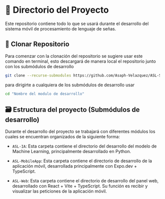 # 📖 Directorio del Proyecto
Este repositorio contiene todo lo que se usará durante el desarrollo del sistema móvil de procesamiento de lenguaje de señas.

## 💾 Clonar Repositorio
Para comenzar con la clonación del repositorio se sugiere usar este comando en terminal, esto descargará de manera local el repositorio junto con los submódulos de desarrollo

```bash
git clone --recurse-submodules https://github.com/Asaph-Velazquez/ASL-System.git
```

para dirigirte a cualquiera de los submódulos de desarrollo usar

```bash
cd "Nombre del modulo de desarrollo"
```

## 🗃️ Estructura del proyecto (Submódulos de desarrollo)
Durante el desarrollo del proyecto se trabajará con diferentes módulos los cuales se encuentran organizados de la siguiente forma:

- `ASL-IA`: Esta carpeta contiene el directorio del desarrollo del modelo de Machine Learning, principalmente desarrollado en Python.

- `ASL-MobileApp`: Esta carpeta contiene el directorio de desarrollo de la aplicación móvil, desarrollada principalmente con Expo.dev + TypeScript.

- `ASL-Web`: Esta carpeta contiene el directorio de desarrollo del panel web, desarrollado con React + Vite + TypeScript. Su función es recibir y visualizar las peticiones de la aplicación móvil.